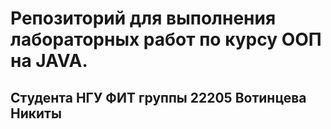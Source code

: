 # Репозиторий для выполнения лабораторных работ по курсу ООП на JAVA. 
## Студента НГУ ФИТ группы 22205 Вотинцева Никиты
